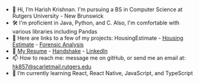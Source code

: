 - 👋 Hi, I’m Harish Krishnan. I'm pursuing a BS in Computer Science at Rutgers University - New Brunswick
- 🛠️ I'm proficient in Java, Python, and C. Also, I'm comfortable with various libraries including Pandas
- 📌 Here are links to a few of my projects: HousingEstimate - [Housing Estimate](https://github.com/HarishKrishnaan/HousingEstimate.git) - [Forensic Analysis](https://github.com/HarishKrishnaan/ForensicAnalysis.git)
- 📄 [My Resume](https://drive.google.com/file/d/1P8oZBGTjFzG2zovfR7Q2_MHZLFnQqYjr/view) - [Handshake](https://rutgers.joinhandshake.com/profiles/tr3gvj) - [LinkedIn](www.linkedin.com/in/harish-krishnan-568579325)
- 📫 How to reach me: message me on gitHub, or send me an email at: hk857@scarletmail.rutgers.edu
- 🌱 I’m currently learning React, React Native, JavaScript, and TypeScript


<!---
MadStryfe/MadStryfe is a ✨ special ✨ repository because its `README.md` (this file) appears on your GitHub profile.
You can click the Preview link to take a look at your changes.
--->
